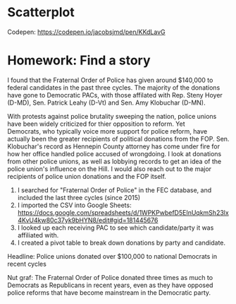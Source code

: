 # Scatterplot
Codepen: https://codepen.io/jacobsjmd/pen/KKdLavG

# Homework: Find a story

I found that the Fraternal Order of Police has given around $140,000 to federal candidates in the past three cycles. The majority of 
the donations have gone to Democratic PACs, with those affilated with Rep. Steny Hoyer (D-MD), Sen. Patrick Leahy (D-Vt) and Sen. Amy Klobuchar (D-MN).

With protests against police brutality sweeping the nation, police unions have been widely criticized for thier opposition to reform. Yet  
Democrats, who typically voice more support for police reform, have actually been the greater recipients of political donations from the FOP. Sen. Klobuchar's record 
as Hennepin County attorney has come under fire for how her office handled police accused of wrongdoing. I look at donations from other police unions, as well as lobbying records 
to get an idea of the police union's influence on the Hill. I would also reach out to the major recipients of police union donations and the FOP itself.

1. I searched for "Fraternal Order of Police" in the FEC database, and included the last three cycles (since 2015)
2. I imported the CSV into Google Sheets: https://docs.google.com/spreadsheets/d/1WPKPwbefD5EInUqkmSh23lx4KvU4kw80c37yk9bHYN8/edit#gid=181445676
3. I looked up each receiving PAC to see which candidate/party it was affiliated with.
4. I created a pivot table to break down donations by party and candidate.

Headline: Police unions donated over $100,000 to national Democrats in recent cycles

Nut graf: The Fraternal Order of Police donated three times as much to Democrats as Republicans in recent years, 
even as they have opposed police reforms that have become mainstream in the Democratic party.
